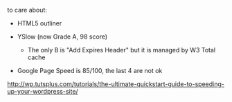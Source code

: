to care about:

* HTML5 outliner 

* YSlow (now Grade A, 98 score)

  * The only B is "Add Expires Header" but it is managed by W3 Total cache
  
* Google Page Speed is 85/100, the last 4 are not ok


http://wp.tutsplus.com/tutorials/the-ultimate-quickstart-guide-to-speeding-up-your-wordpress-site/


